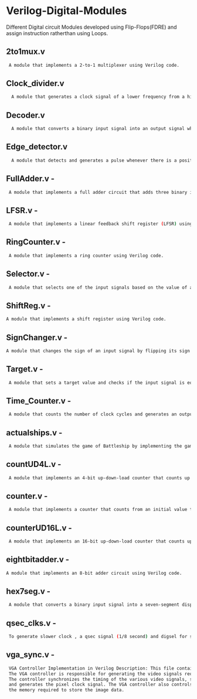 # Verilog-Digital-Modules
Different Digital circuit Modules developed using Flip-Flops(FDRE) and assign instruction ratherthan using Loops.

## 2to1mux.v

```bash
 A module that implements a 2-to-1 multiplexer using Verilog code.
```

## Clock_divider.v

```bash
  A module that generates a clock signal of a lower frequency from a higher frequency input clock signal.
```

## Decoder.v

```bash
  A module that converts a binary input signal into an output signal where only one of the output bits is high at a time.
```

## Edge_detector.v 

```bash
  A module that detects and generates a pulse whenever there is a positive edge or a negative edge on an input signal.
```

## FullAdder.v -
```bash
 A module that implements a full adder circuit that adds three binary input signals.
 ```

## LFSR.v -

```bash
 A module that implements a linear feedback shift register (LFSR) using Verilog code and this can be used as random number generation.
```
## RingCounter.v -
```bash
 A module that implements a ring counter using Verilog code.
```
## Selector.v -
```bash
 A module that selects one of the input signals based on the value of a select signal.
 ```

## ShiftReg.v - 
```bash
A module that implements a shift register using Verilog code.
```
## SignChanger.v - 
```bash
A module that changes the sign of an input signal by flipping its sign bit.
```
## Target.v -
```bash
 A module that sets a target value and checks if the input signal is equal to the target value.
```
## Time_Counter.v -
```bash
 A module that counts the number of clock cycles and generates an output signal when a specific time period has elapsed.
```
## actualships.v -
```bash
 A module that simulates the game of Battleship by implementing the game logic using Verilog code.
```
## countUD4L.v - 
```bash
 A module that implements an 4-bit up-down-load counter that counts up or down  based on the direction control signal and it can load a predefine value using load input. this module also able to detect upper threshold count(UTC) i.e. 4'b1111 and down threshold count (DTC) i.e. 4'b0000.
```
## counter.v -
```bash
 A module that implements a counter that counts from an initial value to a maximum value and then resets back to the initial value.
```
## counterUD16L.v -
```bash
 A module that implements an 16-bit up-down-load counter that counts up or down  based on the direction control signal and it can load a predefine value using load input.this module also able to detect upper threshold count(UTC) i.e. 16'b1111111111111111 and down threshold count (DTC) i.e. 16'b0000000000000000.
```
## eightbitadder.v - 
```bash
A module that implements an 8-bit adder circuit using Verilog code.
```
## hex7seg.v -
```bash
 A module that converts a binary input signal into a seven-segment display output for displaying hexadecimal digits.
```
## qsec_clks.v -
```bash
 To generate slower clock , a qsec signal (1/8 second) and digsel for selector.v module as select-line.
```
## vga_sync.v -
```bash
 VGA Controller Implementation in Verilog Description: This file contains the Verilog code for implementing a VGA controller.  
 The VGA controller is responsible for generating the video signals required to display an image on a VGA monitor.   
 The controller synchronizes the timing of the various video signals, such as the horizontal and vertical sync signals,  
 and generates the pixel clock signal. The VGA controller also controls the timing of the display of each pixel and manages   
 the memory required to store the image data.
```
